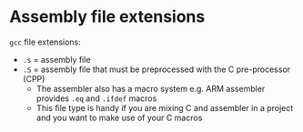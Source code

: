 # Assembly file extensions

`gcc` file extensions:

- `.s` = assembly file
- `.S` = assembly file that must be preprocessed with the C pre-processor (CPP)
    - The assembler also has a macro system e.g. ARM assembler provides `.eq`
      and `.ifdef` macros
    - This file type is handy if you are mixing C and assembler in a project and
      you want to make use of your C macros
